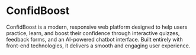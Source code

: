 # ConfidBoost
ConfidBoost is a modern, responsive web platform designed to help users practice, learn, and boost their confidence through interactive quizzes, feedback forms, and an AI-powered chatbot interface. Built entirely with front-end technologies, it delivers a smooth and engaging user experience.
